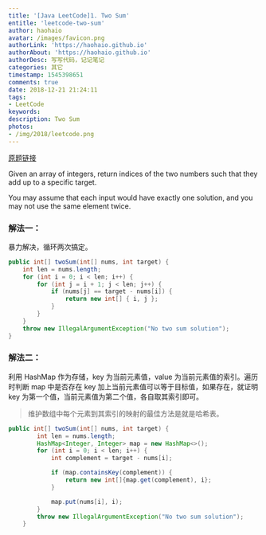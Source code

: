```yaml
---
title: '[Java LeetCode]1. Two Sum'
entitle: 'leetcode-two-sum'
author: haohaio
avatar: /images/favicon.png
authorLink: 'https://haohaio.github.io'
authorAbout: 'https://haohaio.github.io'
authorDesc: 写写代码，记记笔记
categories: 其它
timestamp: 1545398651
comments: true
date: 2018-12-21 21:24:11
tags:
- LeetCode
keywords:
description: Two Sum
photos:
- /img/2018/leetcode.png
---
```


[原题链接](https://leetcode.com/problems/two-sum/)

Given an array of integers, return indices of the two numbers such that they add up to a specific target.

You may assume that each input would have exactly one solution, and you may not use the same element twice.

### 解法一：

暴力解决，循环两次搞定。

```java
public int[] twoSum(int[] nums, int target) {
    int len = nums.length;
    for (int i = 0; i < len; i++) {
        for (int j = i + 1; j < len; j++) {
            if (nums[j] == target - nums[i]) {
                return new int[] { i, j };
            }
        }
    }
    throw new IllegalArgumentException("No two sum solution");
}
```

### 解法二：

利用 HashMap 作为存储，key 为当前元素值，value 为当前元素值的索引。遍历时判断 map 中是否存在 key 加上当前元素值可以等于目标值，如果存在，就证明 key 为第一个值，当前元素值为第二个值，各自取其索引即可。

> 维护数组中每个元素到其索引的映射的最佳方法是就是哈希表。

```java
public int[] twoSum(int[] nums, int target) {
        int len = nums.length;
        HashMap<Integer, Integer> map = new HashMap<>();
        for (int i = 0; i < len; i++) {
            int complement = target - nums[i];

            if (map.containsKey(complement)) {
                return new int[]{map.get(complement), i};
            }

            map.put(nums[i], i);
        }
        throw new IllegalArgumentException("No two sum solution");
    }
```